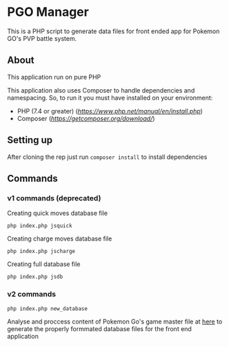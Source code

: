 # PGO Manager
This is a PHP script to generate data files for front ended app for Pokemon GO's PVP battle system.

## About
This application run on pure PHP

This application also uses Composer to handle dependencies and namespacing. So, to run it you must have installed on your environment:

* PHP (7.4 or greater) (_https://www.php.net/manual/en/install.php_)
* Composer (_https://getcomposer.org/download/_)

## Setting up
After cloning the rep just run
`` composer install ``
to install dependencies

## Commands

### v1 commands (deprecated)
Creating quick moves database file

`php index.php jsquick`

Creating charge moves database file

`php index.php jscharge`

Creating full database file

`php index.php jsdb`

### v2 commands
`php index.php new_database`

Analyse and proccess content of Pokemon Go's game master file at [here](https://raw.githubusercontent.com/PokeMiners/game_masters/master/latest/latest.json) to generate the properly formmated database files for the front end application